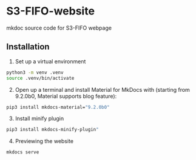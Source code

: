 # S3-FIFO-website
mkdoc source code for S3-FIFO webpage

## Installation
1. Set up a virtual environment
```bash
python3 -m venv .venv
source .venv/bin/activate
```

2. Open up a terminal and install Material for MkDocs with (starting from 9.2.0b0, Material supports blog feature):
```bash
pip3 install mkdocs-material="9.2.0b0"
```

3. Install minify plugin
```bash
pip3 install mkdocs-minify-plugin"
```

4. Previewing the website
```bash
mkdocs serve
```
